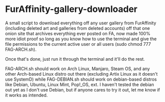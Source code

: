 # FurAffinity-gallery-downloader
A small script to download everything off any user gallery from FurAffinity (including deleted art and galleries from deleted accounts) off that one onion site that archives everything ever posted on FA, now made 100% more idiot proof so long as you know how to use the terminal and give the file permissions to the current active user or all users (sudo chmod 777 FAG-ARCH.sh).

Once that's done, just run it through the terminal and it'll do the rest. 

FAG-ARCH.sh should work on Arch Linux, Manjaro, Steam OS, and any other Arch-based Linux distro out there (excluding Artix Linux as it doesn't use SystemD) while FAG-DEBIAN.sh should work on debian-based distros like Debian, Ubuntu, Linux Mint, Pop!_OS, ext. I haven't tested the debian out yet as I don't use Debian, but if anyone cares to try it out, let me know if it works as intended.
